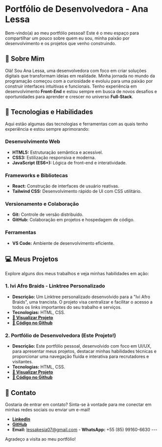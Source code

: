 # Portfólio de Desenvolvedora - Ana Lessa

Bem-vindo(a) ao meu portfólio pessoal! Este é o meu espaço para compartilhar um pouco sobre quem eu sou, minha paixão por desenvolvimento e os projetos que venho construindo.

## 🌟 Sobre Mim

Olá! Sou Ana Lessa, uma desenvolvedora com foco em criar soluções digitais que transformam ideias em realidade. Minha jornada no mundo da programação começou com a curiosidade e evoluiu para uma paixão por construir interfaces intuitivas e funcionais. Tenho experiência em desenvolvimento **Front-End** e estou sempre em busca de novos desafios e oportunidades para aprender e crescer no universo **Full-Stack**.

## 🚀 Tecnologias e Habilidades

Aqui estão algumas das tecnologias e ferramentas com as quais tenho experiência e estou sempre aprimorando:

### Desenvolvimento Web
-   **HTML5:** Estruturação semântica e acessível.
-   **CSS3:** Estilização responsiva e moderna.
-   **JavaScript (ES6+):** Lógica de front-end e interatividade.

### Frameworks e Bibliotecas
-   **React:** Construção de interfaces de usuário reativas.
-   **Tailwind CSS:** Desenvolvimento rápido de UI com CSS utilitário.

### Versionamento e Colaboração
-   **Git:** Controle de versão distribuído.
-   **GitHub:** Colaboração em projetos e hospedagem de código.

### Ferramentas
-   **VS Code:** Ambiente de desenvolvimento eficiente.

## 💻 Meus Projetos

Explore alguns dos meus trabalhos e veja minhas habilidades em ação:

### 1. Ivi Afro Braids - Linktree Personalizado
-   **Descrição:** Um Linktree personalizado desenvolvido para a "Ivi Afro Braids", uma trancista. O projeto visa centralizar e facilitar o acesso a todos os links importantes do seu trabalho e serviços.
-   **Tecnologias:** HTML, CSS.
-   **[🔗 Visualizar Projeto](https://linktree-ivi-afro-braids-one.vercel.app/)**
-   **[🐙 Código no Github](https://github.com/analessp/linktree)**

### 2. Portfólio de Desenvolvedora (Este Projeto!)
-   **Descrição:** Este portfólio pessoal, desenvolvido com foco em UI/UX, para apresentar meus projetos, destacar minhas habilidades técnicas e proporcionar uma navegação fluida e interativa para recrutadores e visitantes.
-   **Tecnologias:** HTML, CSS.
-   **[🔗 Visualizar Projeto](https://portfolio-analessa.vercel.app/)**
-   **[🐙 Código no Github](https://github.com/analessp/portfolio-developer)**

## 📧 Contato

Gostaria de entrar em contato? Sinta-se à vontade para me conectar em minhas redes sociais ou enviar um e-mail!

-   **[LinkedIn](https://linkedin.com/in/ana-lessa-silva)**
-   **[GitHub](https://github.com/analessp)**
-   **Email:** lessakesia07@gmail.com -   **WhatsApp:** +55 (85) 99160-6630 ---

Agradeço a visita ao meu portfólio!
